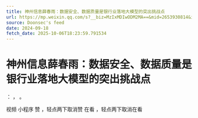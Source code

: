 ```yaml
---
title: 神州信息薛春雨：数据安全、数据质量是银行业落地大模型的突出挑战点
url: https://mp.weixin.qq.com/s?__biz=MzIxMDIwODM2MA==&mid=2653930814&idx=1&sn=2c1377076681a02066b5e12689a0d7f4
source: Doonsec's feed
date: 2024-09-18
fetch_date: 2025-10-06T18:23:59.791534
---
```


# 神州信息薛春雨：数据安全、数据质量是银行业落地大模型的突出挑战点

：
，
。

视频
小程序
赞
，轻点两下取消赞
在看
，轻点两下取消在看